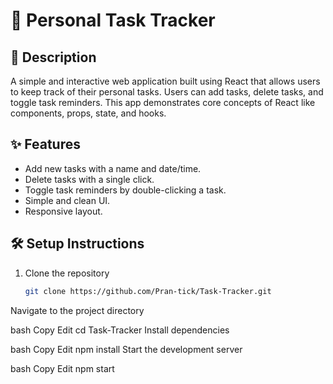 # 📝 Personal Task Tracker

## 📄 Description
A simple and interactive web application built using React that allows users to keep track of their personal tasks. Users can add tasks, delete tasks, and toggle task reminders. This app demonstrates core concepts of React like components, props, state, and hooks.

## ✨ Features
- Add new tasks with a name and date/time.
- Delete tasks with a single click.
- Toggle task reminders by double-clicking a task.
- Simple and clean UI.
- Responsive layout.

## 🛠️ Setup Instructions
1. Clone the repository  
   ```bash
   git clone https://github.com/Pran-tick/Task-Tracker.git
Navigate to the project directory

bash
Copy
Edit
cd Task-Tracker
Install dependencies

bash
Copy
Edit
npm install
Start the development server

bash
Copy
Edit
npm start
